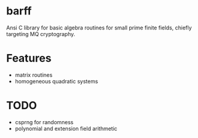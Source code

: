 # barff
Ansi C library for basic algebra routines for small prime finite fields, chiefly targeting MQ cryptography.

# Features
 * matrix routines
 * homogeneous quadratic systems

# TODO
 * csprng for randomness
 * polynomial and extension field arithmetic

